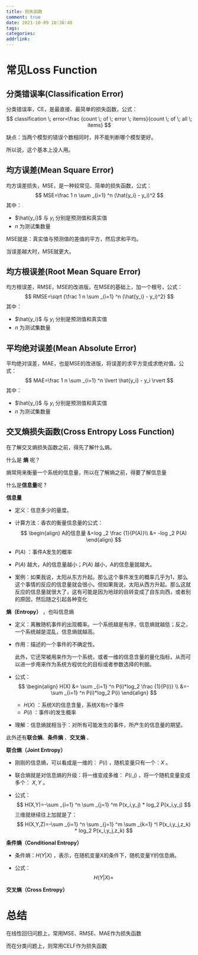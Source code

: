 ```yaml
---
title: 损失函数
comment: true
date: 2021-10-09 10:38:40
tags:
categories:
addrlink:
---
```




# 常见Loss Function

## 分类错误率(Classification Error)

分类错误率，CE，是最直接、最简单的损失函数，公式：
$$
classification \; error=\frac {count \; of \; error \; items}{count \; of \; all \; items}
$$


缺点：当两个模型的错误个数相同时，并不能判断哪个模型更好。

所以说，这个基本上没人用。



## 均方误差(Mean Square Error)

均方误差损失，MSE，是一种较常见、简单的损失函数，公式：
$$
MSE=\frac 1 n \sum _{i=1} ^n (\hat{y_i} - y_i)^2
$$
其中：

-  $\hat{y_i}$ 与 $y_i$ 分别是预测值和真实值
- $n$ 为测试集数量



MSE就是：真实值与预测值的差值的平方，然后求和平均。

当误差越大时，MSE就更大。



## 均方根误差(Root Mean Square Error)

均方根误差，RMSE，MSE的改进版，在MSE的基础上，加一个根号，公式：
$$
RMSE=\sqrt {\frac 1 n \sum _{i=1} ^n (\hat{y_i} - y_i)^2}
$$
其中：

-  $\hat{y_i}$ 与 $y_i$ 分别是预测值和真实值
- $n$ 为测试集数量



## 平均绝对误差(Mean Absolute Error)

平均绝对误差，MAE，也是MSE的改进版，将误差的求平方变成求绝对值，公式：
$$
MAE=\frac 1 n \sum _{i=1} ^n \lvert \hat{y_i} - y_i \rvert
$$
其中：

-  $\hat{y_i}$ 与 $y_i$ 分别是预测值和真实值
- $n$ 为测试集数量





## 交叉熵损失函数(Cross Entropy Loss Function)

在了解交叉熵损失函数之前，得先了解什么熵。

什么是 **熵** 呢？

熵常用来衡量一个系统的信息量，所以在了解熵之前，得要了解信息量



什么是**信息量**呢？

**信息量**

- 定义：信息多少的量度。

- 计算方法：香农的衡量信息量的公式：
  $$
  \begin{align}
  A的信息量 &=log _2 \frac {1}{P(A)}\\ 
  &= -log _2 P(A)
  \end{align}
  $$

- $P(A)$ ：事件A发生的概率

- $P(A)$ 越大，A的信息量越小；$P(A)$ 越小，A的信息量就越大。

- 案例：如果我说，太阳从东方升起。那么这个事件发生的概率几乎为1，那么这个事情的反应的信息量就会很小。但如果我说，太阳从西方升起。那么这就反应的信息量就很大了，这有可能是因为地球的自转变成了自东向西，或者别的原因，然后随之引起各种变化



**熵（Entropy）** ，也叫信息熵

- 定义：离散随机事件的出现概率。一个系统越是有序，信息熵就越低；反之，一个系统越是混乱，信息熵就越高。

- 作用：描述的一个事件的不确定性。

  此外，它还常被用来作为一个系统，或者一维的信息含量的量化指标，从而可以进一步用来作为系统方程优化的目标或者参数选择的判据。

- 公式：
  $$
  \begin{align}
  H(X) &= \sum _{i=1} ^n P(i)*log_2 \frac {1}{P(i)} \\
  &=- \sum _{i=1} ^n P(i)*log_2 P(i)
  \end{align}
  $$


  - $H(X)$ ：系统X的信息含量，系统X有n个事件
  - $P(i)$ ：事件i的发生概率

- 理解：信息熵就相当于：对所有可能发生的事件，所产生的信息量的期望。





此外还有**联合熵**、**条件熵** 、**交叉熵** 、

**联合熵（Joint Entropy）**

- 刚刚的信息熵，可以看成是一维的： $P(i)$ ，随机变量只有一个：$X$ 。

- 联合熵就是对信息熵的升级：将一维变成多维： $P(i,j)$ ，将一个随机变量变成多个： $X,Y$ 。

- 公式：
  $$
  H(X,Y)=-\sum _{i=1} ^n \sum _{j=1} ^m P(x_i,y_j) * log_2 P(x_i,y_j)
  $$
  三维就继续往上加就是了：
  $$
  H(X,Y,Z)=-\sum _{i=1} ^n \sum _{j=1} ^m \sum _{k=1} ^l P(x_i,y_j,z_k) * log_2 P(x_i,y_j,z_k)
  $$
  



**条件熵（Conditional Entropy）**

- 条件熵：$H(Y|X)$ ，表示，在随机变量X的条件下，随机变量Y的信息熵。

- 公式：
  $$
  H(Y|X)=
  $$
  





**交叉熵（Cross Entropy）**











# 总结

在线性回归问题上，常用MSE、RMSE、MAE作为损失函数

而在分类问题上，则常用CELF作为损失函数

